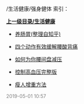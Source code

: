 /生活健康/强身健体 索引：


**[上一级目录/生活健康](/生活健康/index.md)**

- [养肠胃(整理自知乎)](/生活健康/强身健体/养肠胃(整理自知乎).md)

- [四个动作有效缓解腰酸背痛](/生活健康/强身健体/四个动作有效缓解腰酸背痛.md)

- [如何为你腰间盘减压](/生活健康/强身健体/如何为你腰间盘减压.md)

- [控制高血压完整版](/生活健康/强身健体/控制高血压完整版.md)

- [瘦人增重方法](/生活健康/强身健体/瘦人增重方法.md)


<font size=2 color='grey'> 2019-05-01 10:57 </font>
